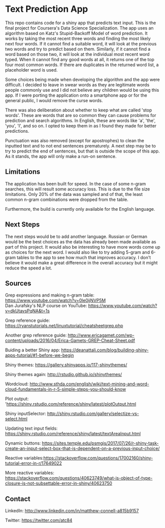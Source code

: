 # Text Prediction App

This repo contains code for a shiny app that predicts text input. This is the final project for Coursera's Data Science Specialization. The app uses an algorithm based on Katz's Stupid-Backoff Model of word prediction. It works by taking the most recent three words and finding the most likely next four words. If it cannot find a suitable word, it will look at the previous two words and try to predict based on them. Similarly, if it cannot find a word based on those two, it will look at the individual most recent word typed. When it cannot find any good words at all, it returns one of the top four most common words. If there are duplicates in the returned word list, a placeholder word is used.

Some choices being made when developing the algorithm and the app were difficult. I decided to leave in swear words as they are legitimate words people commonly use and I did not believe any children would be using this app. If I were porting the application onto a smartphone app or for the general public, I would remove the curse words.
                                                                         
There was also deliberation about whether to keep what are called 'stop words'. These are words that are so common they can cause problems for prediction and search algorithms. In English, these are words like 'a', 'the', 'you', 'I', and so on. I opted to keep them in as I found they made for better predictions.

Punctuation was also removed (except for apostrophes) to clean the inputted text and to not end sentences prematurely. A next step may be to try to predict the end of sentences, but that is outside the scope of this app. As it stands, the app will only make a run-on sentence.
                                                                         
## Limitations

The application has been built for speed. In the case of some n-gram searches, this will result some accuracy loss. This is due to the file size limitations. Only 20% of the data was sampled and of that, the least common n-gram combinations were dropped from the table.
                                                                         
Furthermore, the build is currently only available for the English language.                   

## Next Steps
          
The next steps would be to add another language. Russian or German would be the best choices as the data has already been made available as part of this project. It would also be interesting to have more words come up as choices for the next word. I would also like to try adding 5-gram and 6-gram tables to the app to see how much that improves accuracy. I don't believe it would make a great difference in the overall accuracy but it might reduce the speed a lot.

## Sources

Grep expressions and making n-gram table: https://www.youtube.com/watch?v=0le0ijNVP5M                                                                                                             
Dan Jurafsky's NLP course on YouTube: https://www.youtube.com/watch?v=dkUtavsPqNA&t=1s

Grep reference guide: https://ryanstutorials.net/linuxtutorial/cheatsheetgrep.php

Another grep reference guide: http://www.ericagamet.com/wp-content/uploads/2016/04/Erica-Gamets-GREP-Cheat-Sheet.pdf

Buiding a better Shiny app: https://deanattali.com/blog/building-shiny-apps-tutorial/#1-before-we-begin
 
Shiny themes: https://gallery.shinyapps.io/117-shinythemes/
 
Shiny themes again: http://rstudio.github.io/shinythemes/

Wordcloud: http://www.sthda.com/english/wiki/text-mining-and-word-cloud-fundamentals-in-r-5-simple-steps-you-should-know

Plot output: 'https://shiny.rstudio.com/reference/shiny/latest/plotOutput.html

Shiny inputSelector: http://shiny.rstudio.com/gallery/selectize-vs-select.html

Updating text input fields: https://shiny.rstudio.com/reference/shiny/latest/textAreaInput.html

Dynamic buttons: https://sites.temple.edu/psmgis/2017/07/26/r-shiny-task-create-an-input-select-box-that-is-dependent-on-a-previous-input-choice/

Reactive variables:https://stackoverflow.com/questions/17002160/shiny-tutorial-error-in-r/17649022

More reactive variables: https://stackoverflow.com/questions/40623749/what-is-object-of-type-closure-is-not-subsettable-error-in-shiny/40623750



## Contact

LinkedIn: http://www.linkedin.com/in/matthew-connell-a815b9157

Twitter: https://twitter.com/atc84                                                                                   
